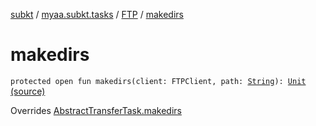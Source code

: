 [subkt](../../index.md) / [myaa.subkt.tasks](../index.md) / [FTP](index.md) / [makedirs](./makedirs.md)

# makedirs

`protected open fun makedirs(client: FTPClient, path: `[`String`](https://kotlinlang.org/api/latest/jvm/stdlib/kotlin/-string/index.html)`): `[`Unit`](https://kotlinlang.org/api/latest/jvm/stdlib/kotlin/-unit/index.html) [(source)](https://github.com/Myaamori/SubKt/blob/master/src/main/kotlin/myaa/subkt/tasks/tasks.kt#L1815)

Overrides [AbstractTransferTask.makedirs](../-abstract-transfer-task/makedirs.md)

